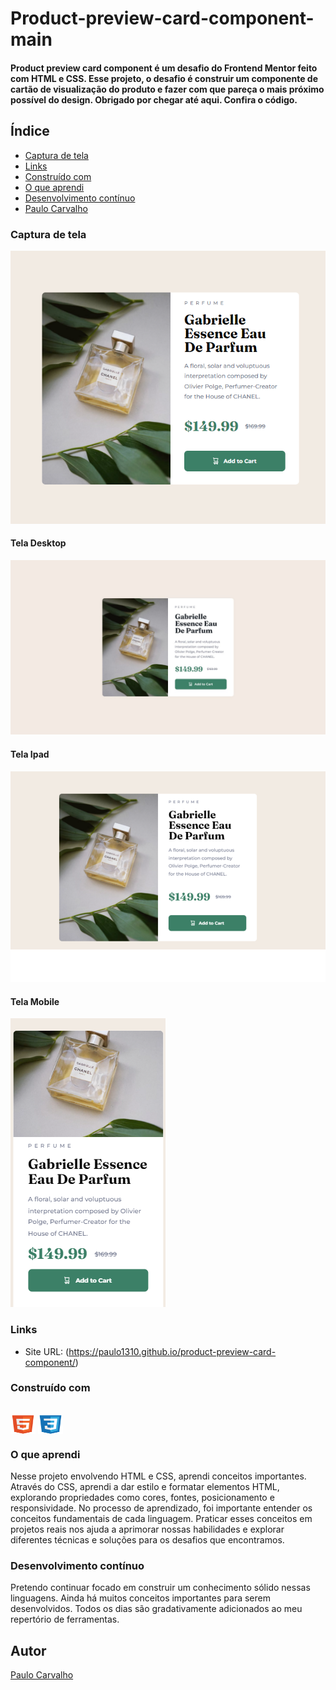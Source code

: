 # Product-preview-card-component-main

#### Product preview card component é um desafio do Frontend Mentor feito com HTML e CSS. Esse projeto, o desafio é construir um componente de cartão de visualização do produto e fazer com que pareça o mais próximo possível do design. Obrigado por chegar até aqui. Confira o código.
#### 

## Índice

- [Captura de tela](#captura-de-tela)
- [Links](#links)
- [Construído com](#construído-com)
- [O que aprendi](#o-que-aprendi)
- [Desenvolvimento contínuo](#desenvolvimento-contínuo)
- [Paulo Carvalho](#autor)

### Captura de tela

![Alt text](image.png)

#### Tela Desktop

<img src="./design/desktop-design.jpg" alt="Tela desktop exibindo funcionalidades">

#### Tela Ipad

<img src="./design/Laptop-2-1280x800.png" alt="Tela tablet exibindo funcionalidades">

#### Tela Mobile

<img src="./design/mobile.png" alt="Exibindo responsividade no mobile">

### Links

- Site URL: (https://paulo1310.github.io/product-preview-card-component/)

### Construído com

<div style="display: inline_block"><br>
  <img align="center" alt="HTML" height="30" width="40" src="https://raw.githubusercontent.com/devicons/devicon/master/icons/html5/html5-original.svg">
  <img align="center" alt="CSS" height="30" width="40" src="https://raw.githubusercontent.com/devicons/devicon/master/icons/css3/css3-original.svg">       
</div>

### O que aprendi

Nesse projeto envolvendo HTML e CSS, aprendi conceitos importantes. Através do CSS, aprendi a dar estilo e formatar elementos HTML, explorando propriedades como cores, fontes, posicionamento e responsividade. No processo de aprendizado, foi importante entender os conceitos fundamentais de cada linguagem. Praticar esses conceitos em projetos reais nos ajuda a aprimorar nossas habilidades e explorar diferentes técnicas e soluções para os desafios que encontramos.

### Desenvolvimento contínuo

Pretendo continuar focado em construir um conhecimento sólido nessas linguagens. Ainda há muitos conceitos importantes para serem desenvolvidos. Todos os dias são gradativamente adicionados ao meu repertório de ferramentas.

## Autor

[Paulo Carvalho](https://www.linkedin.com/in/paulocarvalho13/)

